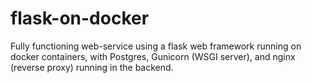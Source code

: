 # flask-on-docker
Fully functioning web-service using a flask web framework running on docker containers, with Postgres, Gunicorn (WSGI server), and nginx (reverse proxy) running in the backend.
